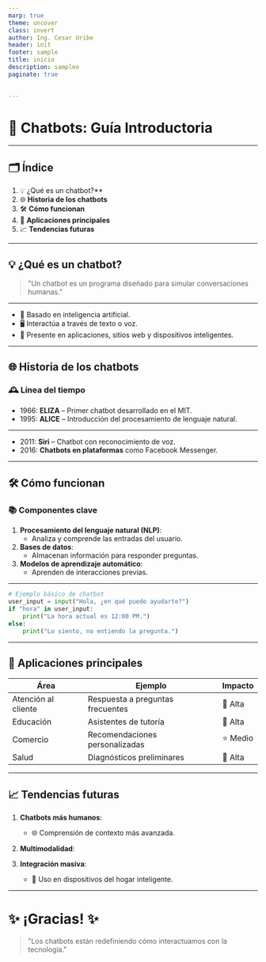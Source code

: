 ```yaml
---
marp: true
theme: uncover
class: invert
author: Ing. Cesar Uribe
header: init
footer: sample
title: inicio
description: sampleo
paginate: true

 
---
```


# 🤖 **Chatbots: Guía Introductoria**
 
---


## 🗂️ **Índice**

1. 💡 ¿Qué es un chatbot?**  
2. 🌐 **Historia de los chatbots**  
3. 🛠️ **Cómo funcionan**  
4. 🎯 **Aplicaciones principales**  
5. 📈 **Tendencias futuras**  

---

## 💡 **¿Qué es un chatbot?**

> "Un chatbot es un programa diseñado para simular conversaciones humanas."  

---

- 🧠 Basado en inteligencia artificial.
- 🖥️ Interactúa a través de texto o voz.
- 📱 Presente en aplicaciones, sitios web y dispositivos inteligentes.

---

## 🌐 **Historia de los chatbots**

### 🕰️ **Línea del tiempo**
- 1966: **ELIZA** – Primer chatbot desarrollado en el MIT.
- 1995: **ALICE** – Introducción del procesamiento de lenguaje natural.

---

- 2011: **Siri** – Chatbot con reconocimiento de voz.
- 2016: **Chatbots en plataformas** como Facebook Messenger.

---

## 🛠️ **Cómo funcionan**

### 📚 **Componentes clave**
1. **Procesamiento del lenguaje natural (NLP)**:  
   - Analiza y comprende las entradas del usuario.
2. **Bases de datos**:  
   - Almacenan información para responder preguntas.
3. **Modelos de aprendizaje automático**:  
   - Aprenden de interacciones previas.

---

```python
# Ejemplo básico de chatbot
user_input = input("Hola, ¿en qué puedo ayudarte?")
if "hora" in user_input:
    print("La hora actual es 12:00 PM.")
else:
    print("Lo siento, no entiendo la pregunta.")
```

---

## 🎯 **Aplicaciones principales**

| Área             | Ejemplo                       | Impacto       |
|------------------|-------------------------------|---------------|
| Atención al cliente | Respuesta a preguntas frecuentes | 🌟 Alta        |
| Educación        | Asistentes de tutoría          | 🌟 Alta        |
| Comercio         | Recomendaciones personalizadas | ⭐ Medio       |
| Salud            | Diagnósticos preliminares      | 🌟 Alta        |

---

## 📈 **Tendencias futuras**

1. **Chatbots más humanos**:  
   - 🌐 Comprensión de contexto más avanzada.
2. **Multimodalidad**:  

3. **Integración masiva**:  
   - 📱 Uso en dispositivos del hogar inteligente.

---

# ✨ **¡Gracias!** ✨


> "Los chatbots están redefiniendo cómo interactuamos con la tecnología."
